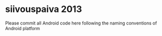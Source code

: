 siivouspaiva 2013
=================
Please commit all Android code here following the naming conventions of Android platform
